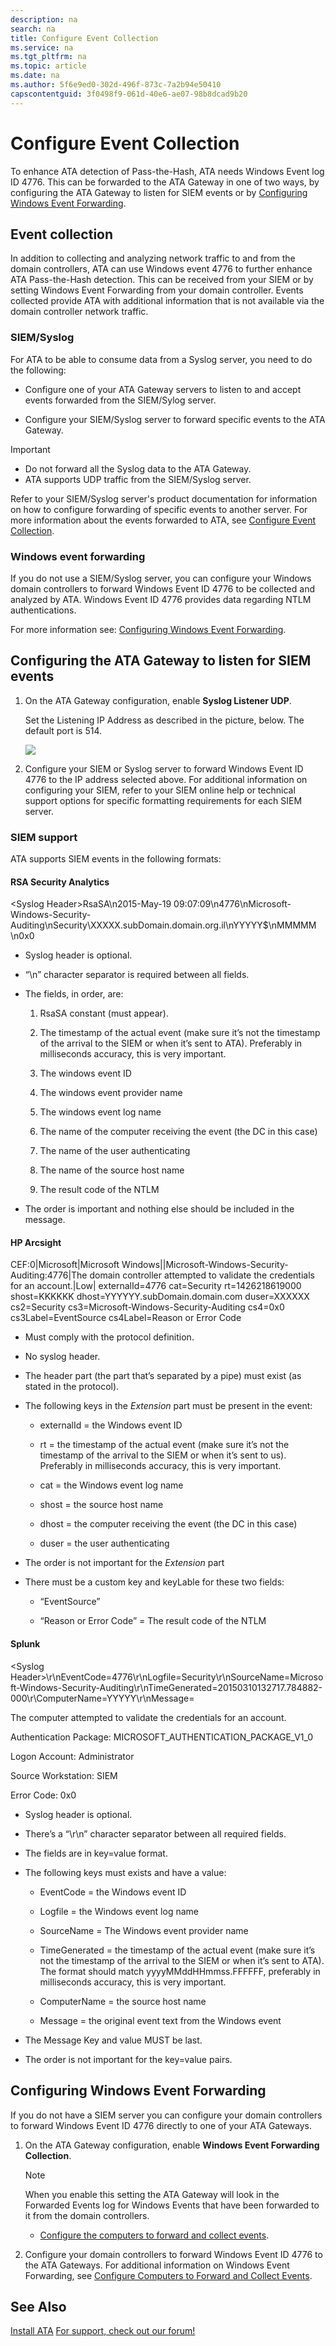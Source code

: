 ```yaml
---
description: na
search: na
title: Configure Event Collection
ms.service: na
ms.tgt_pltfrm: na
ms.topic: article
ms.date: na
ms.author: 5f6e9ed0-302d-496f-873c-7a2b94e50410
capscontentguid: 3f0498f9-061d-40e6-ae07-98b8dcad9b20
---
```

# Configure Event Collection
To enhance ATA detection of Pass-the-Hash, ATA needs Windows Event log ID 4776. This can be forwarded to the ATA Gateway in one of two ways, by configuring the ATA Gateway to listen for SIEM events or by [Configuring Windows Event Forwarding](#ATA_event_WEF).

## <a name="ATASIEM"></a>Event collection
In addition to collecting and analyzing network traffic to and from the domain controllers, ATA can use Windows event 4776 to further enhance ATA Pass-the-Hash detection. This can be received from your SIEM or by  setting Windows Event Forwarding from your domain controller. Events collected provide ATA with additional information that is not available via the domain controller network traffic.

### SIEM/Syslog
For ATA to be able to consume data from a Syslog server, you need to do the following:

- Configure one of your ATA Gateway servers to listen to and accept events forwarded from the SIEM/Sylog server.

- Configure your SIEM/Syslog server to forward specific events to the ATA Gateway.

> [!IMPORTANT]
> - Do not forward all the Syslog data to the ATA Gateway.
> - ATA supports UDP traffic from the SIEM/Syslog server.

Refer to your SIEM/Syslog server's product documentation for information on how to configure forwarding of specific events to another server. For more information about the events forwarded to ATA, see [Configure Event Collection](../Topic/Configure_Event_Collection.md).

### Windows event forwarding
If you do not use a SIEM/Syslog server, you can configure your Windows domain controllers to forward Windows Event ID 4776 to be collected and analyzed by ATA. Windows Event ID 4776 provides data regarding NTLM authentications.

For more information see:  [Configuring Windows Event Forwarding](http://msdn.microsoft.com/en-us/library/1608e89e-0d73-499e-a603-8c540b6f5b9d).

## Configuring the ATA Gateway to listen for SIEM events

1. On the ATA Gateway configuration, enable **Syslog Listener UDP**.

   Set the Listening IP Address as described in the picture, below. The default port is 514.

   ![](../Image/ATA_enable_siem_forward_events.png)

2. Configure your SIEM or Syslog server to forward Windows Event ID 4776 to the IP address selected above. For additional information on configuring your SIEM, refer to your SIEM online help or technical support options for specific formatting requirements for each SIEM server.

### SIEM support
ATA supports SIEM events in the following formats:

#### RSA Security Analytics
&lt;Syslog Header&gt;RsaSA\n2015-May-19 09:07:09\n4776\nMicrosoft-Windows-Security-Auditing\nSecurity\XXXXX.subDomain.domain.org.il\nYYYYY$\nMMMMM \n0x0

- Syslog header is optional.

- “\n” character separator is required between all fields.

- The fields, in order, are:

   1. RsaSA constant (must appear).

   2. The timestamp of the actual event (make sure it’s not the timestamp of the arrival to the SIEM or when it’s sent to ATA). Preferably  in milliseconds accuracy, this is very important.

   3. The windows event ID

   4. The windows event provider name

   5. The windows event log name

   6. The name of the computer receiving the event (the DC in this case)

   7. The name of the user authenticating

   8. The name of the source host name

   9. The result code of the NTLM

- The order is important and nothing else should be included in the message.

#### HP Arcsight
CEF:0|Microsoft|Microsoft Windows||Microsoft-Windows-Security-Auditing:4776|The domain controller attempted to validate the credentials for an account.|Low| externalId=4776 cat=Security rt=1426218619000 shost=KKKKKK dhost=YYYYYY.subDomain.domain.com duser=XXXXXX cs2=Security cs3=Microsoft-Windows-Security-Auditing cs4=0x0 cs3Label=EventSource cs4Label=Reason or Error Code

- Must comply with the protocol definition.

- No syslog header.

- The header part (the part that’s separated by a pipe) must exist (as stated in the protocol).

- The following keys in the _Extension_ part must be present in the event:

   - externalId = the Windows event ID

   - rt = the timestamp of the actual event (make sure it’s not the timestamp of the arrival to the SIEM or when it’s sent to us). Preferably  in milliseconds accuracy, this is very important.

   - cat = the Windows event log name

   - shost = the source host name

   - dhost = the computer receiving the event (the DC in this case)

   - duser = the user authenticating

- The order is not important for the _Extension_ part

- There must be a custom key and keyLable for these two fields:

   - “EventSource”

   - “Reason or Error Code” = The result code of the NTLM

#### Splunk
&lt;Syslog Header&gt;\r\nEventCode=4776\r\nLogfile=Security\r\nSourceName=Microsoft-Windows-Security-Auditing\r\nTimeGenerated=20150310132717.784882-000\r\ComputerName=YYYYY\r\nMessage=

The computer attempted to validate the credentials for an account.

Authentication Package:              MICROSOFT_AUTHENTICATION_PACKAGE_V1_0

Logon Account: Administrator

Source Workstation:       SIEM

Error Code:         0x0

- Syslog header is optional.

- There’s a “\r\n” character separator between all required fields.

- The fields are in key=value format.

- The following keys must exists and have a value:

   - EventCode = the Windows event ID

   - Logfile = the Windows event log name

   - SourceName = The Windows event provider name

   - TimeGenerated = the timestamp of the actual event (make sure it’s not the timestamp of the arrival to the SIEM or when it’s sent to ATA). The format should match yyyyMMddHHmmss.FFFFFF, preferably  in milliseconds accuracy, this is very important.

   - ComputerName = the source host name

   - Message = the original event text from the Windows event

- The Message Key and value MUST be last.

- The order is not important for the key=value pairs.

## <a name="ATA_event_WEF"></a>Configuring Windows Event Forwarding
If you do not have a SIEM server you can configure your domain controllers to forward Windows Event ID 4776 directly to one of your ATA Gateways.

1. On the ATA Gateway configuration, enable **Windows Event Forwarding Collection**.

   > [!NOTE]
   > When you enable this setting the ATA Gateway will look in the Forwarded Events log for Windows Events that have been forwarded to it from the domain controllers.

   - [Configure the computers to forward and collect events](https://technet.microsoft.com/en-us/library/cc748890).

2. Configure your domain controllers to forward Windows Event ID 4776 to the ATA Gateways. For additional information on Windows Event Forwarding, see [Configure Computers to Forward and Collect Events](https://technet.microsoft.com/en-us/library/cc748890).

## See Also
[Install ATA](../Topic/Install_ATA.md)
[For support, check out our forum!](https://social.technet.microsoft.com/Forums/security/en-US/home?forum=mata)

